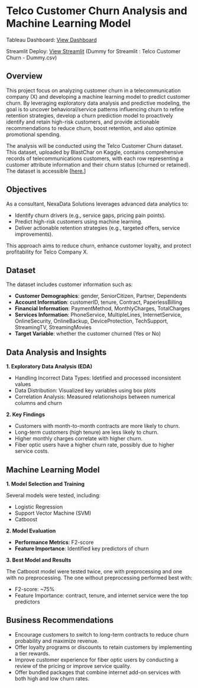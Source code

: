 # **Telco Customer Churn Analysis and Machine Learning Model**

Tableau Dashboard: [View Dashboard](https://public.tableau.com/views/TelcoCustomerChurnDashboard_17413544666470/Home?:language=en-US&:sid=&:redirect=auth&:display_count=n&:origin=viz_share_link)

Streamlit Deploy: [View Streamlit](https://telco-customer-churn-prediction-jcds0508.streamlit.app/) (Dummy for Streamlit : Telco Customer Churn - Dummy.csv)

## **Overview**

This project focus on analyzing customer churn in a telecommunication company (X) and developing a machine learning model to predict customer churn. By leveraging exploratory data analysis and predictive modeling, the goal is to uncover behavioral/service patterns influencing churn to refine retention strategies, develop a churn prediction model to proactively identify and retain high-risk customers, and provide actionable recommendations to reduce churn, boost retention, and also optimize promotional spending.

The analysis will be conducted using the Telco Customer Churn dataset. This dataset, uploaded by BlastChar on Kaggle, contains comprehensive records of telecommunications customers, with each row representing a customer attribute information and their churn status (churned or retained). The dataset is accessible [[here.](https://www.kaggle.com/datasets/blastchar/telco-customer-churn)]

## **Objectives**

As a consultant, NexaData Solutions leverages advanced data analytics to:
- Identify churn drivers (e.g., service gaps, pricing pain points).
- Predict high-risk customers using machine learning.
- Deliver actionable retention strategies (e.g., targeted offers, service improvements).

This approach aims to reduce churn, enhance customer loyalty, and protect profitability for Telco Company X.

## **Dataset**

The dataset includes customer information such as:
- **Customer Demographics**: gender, SeniorCitizen, Partner, Dependents
- **Account Information**: customerID, tenure, Contract, PaperlessBilling
- **Financial Information**: PaymentMethod, MonthlyCharges, TotalCharges
- **Services Information**: PhoneService, MultipleLines, InternetService, OnlineSecurity, OnlineBackup, DeviceProtection, TechSupport, StreamingTV, StreamingMovies
- **Target Variable**: whether the customer churned (Yes or No)

## **Data Analysis and Insights**

**1. Exploratory Data Analysis (EDA)**
- Handling Incorrect Data Types: Idetified and processed inconsistent values
- Data Distribution: Visualized key variables using box plots
- Correlation Analysis: Measured relationshoips between numerical columns and churn

**2. Key Findings**
- Customers with month-to-month contracts are more likely to churn.
- Long-term customers (high tenure) are less likely to churn.
- Higher monthly charges correlate with higher churn.
- Fiber optic users have a higher churn rate, possibly due to higher service costs.

## **Machine Learning Model**

**1. Model Selection and Training**

Several models were tested, including:
- Logistic Regression
- Support Vector Machine (SVM)
- Catboost

**2. Model Evaluation**
- **Performance Metrics**: F2-score
- **Feature Importance**: Identified key predictors of churn

**3. Best Model and Results**

The Catboost model were tested twice, one with preprocessing and one with no preprocessing. The one without preprocessing performed best with:
- F2-score: ~75%
- Feature Importance: contract, tenure, and internet service were the top predictors

## **Business Recommendations**

- Encourage customers to switch to long-term contracts to reduce churn probability and maximize revenue.
- Offer loyalty programs or discounts to retain customers by implementing a tier rewards.
- Improve customer experience for fiber optic users by conducting a review of the pricing or improve service quality.
- Offer bundled packages that combine internet add-on services with both high and low churn rates.
